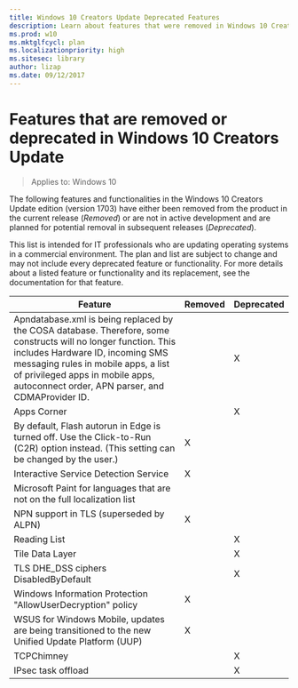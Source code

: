 ```yaml
---
title: Windows 10 Creators Update Deprecated Features
description: Learn about features that were removed in Windows 10 Creators Update (version 1703)
ms.prod: w10
ms.mktglfcycl: plan
ms.localizationpriority: high
ms.sitesec: library
author: lizap
ms.date: 09/12/2017
---
```

# Features that are removed or deprecated in Windows 10 Creators Update

> Applies to: Windows 10

The following features and functionalities in the Windows 10 Creators Update edition (version 1703) have either been removed from the product in the current release (*Removed*) or are not in active development and are planned for potential removal in subsequent releases (*Deprecated*).

This list is intended for IT professionals who are updating operating systems in a commercial environment. The plan and list are subject to change and may not include every deprecated feature or functionality. For more details about a listed feature or functionality and its replacement, see the documentation for that feature.

| Feature    | Removed | Deprecated |
|------------|---------|------------|
|Apndatabase.xml is being replaced by the COSA database. Therefore, some constructs will no longer function. This includes Hardware ID, incoming SMS messaging rules in mobile apps, a list of privileged apps in mobile apps, autoconnect order, APN parser, and CDMAProvider ID. | | X |
|Apps Corner| | X |
|By default, Flash autorun in Edge is turned off. Use the Click-to-Run (C2R) option instead. (This setting can be changed by the user.)| X | |
|Interactive Service Detection Service| X | |
|Microsoft Paint for languages that are not on the full localization list| | |
|NPN support in TLS (superseded by ALPN)| X | |
|Reading List | | X |
|Tile Data Layer | | X |
|TLS DHE_DSS ciphers DisabledByDefault| | X |
|Windows Information Protection "AllowUserDecryption" policy | X | |
|WSUS for Windows Mobile, updates are being transitioned to the new Unified Update Platform (UUP) | X | |
|TCPChimney | | X |
|IPsec task offload| | X |